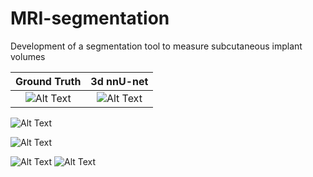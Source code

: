 # MRI-segmentation
Development of a segmentation tool to measure subcutaneous implant volumes

Ground Truth             |  3d nnU-net
:-------------------------:|:-------------------------:
![Alt Text](https://media.giphy.com/media/LFpslzxtwqt1yPJgJu/giphy-downsized.gif)  |  ![Alt Text](https://media.giphy.com/media/LFpslzxtwqt1yPJgJu/giphy-downsized.gif)




![Alt Text](https://media.giphy.com/media/LFpslzxtwqt1yPJgJu/giphy-downsized.gif)

![Alt Text](https://media.giphy.com/media/LFpslzxtwqt1yPJgJu/giphy-downsized.gif)

![Alt Text](https://media.giphy.com/media/LFpslzxtwqt1yPJgJu/giphy-downsized.gif)
![Alt Text](https://media.giphy.com/media/LFpslzxtwqt1yPJgJu/giphy-downsized.gif)
